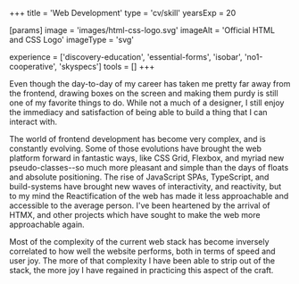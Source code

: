 +++
title = 'Web Development'
type = 'cv/skill'
yearsExp = 20

[params]
  image = 'images/html-css-logo.svg'
  imageAlt = 'Official HTML and CSS Logo'
  imageType = 'svg'

experience = ['discovery-education', 'essential-forms', 'isobar', 'no1-cooperative', 'skyspecs']
tools = []
+++

Even though the day-to-day of my career has taken me pretty far away from the frontend, drawing boxes on the screen and making them purdy is still one of my favorite things to do. While not a much of a designer, I still enjoy the immediacy and satisfaction of being able to build a thing that I can interact with.

The world of frontend development has become very complex, and is constantly evolving. Some of those evolutions have brought the web platform forward in fantastic ways, like CSS Grid, Flexbox, and myriad new pseudo-classes--so much more pleasant and simple than the days of floats and absolute positioning. The rise of JavaScript SPAs, TypeScript, and build-systems have brought new waves of interactivity, and reactivity, but to my mind the Reactification of the web has made it less approachable and accessible to the average person. I've been heartened by the arrival of HTMX, and other projects which have sought to make the web more approachable again.

Most of the complexity of the current web stack has become inversely correlated to how well the website performs, both in terms of speed and user joy. The more of that complexity I have been able to strip out of the stack, the more joy I have regained in practicing this aspect of the craft.
